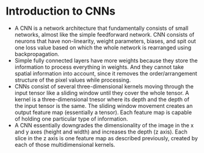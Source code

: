 # Introduction to CNNs
- A CNN is a network architecture that  fundamentally consists of small networks,
almost like the simple feedforward network. CNN consists of neurons that have
non-linearity, weight parameters, biases, and spit out one loss value based on which
the whole  network is rearranged using backpropagation.
- Simple fully connected layers have more weights  because they store the information
to  process everything in weights. And they cannot take spatial information 
into account,  since it removes  the order/arrangement structure of the 
pixel values while processing. 
- CNNs consist of several three-dimensional kernels moving through the input tensor
like a sliding window until they cover the whole tensor. 
A kernel is a three-dimensional tnesor where its depth and the depth of the input
tensor is the same. The sliding window movement creates an output feature map
(essentially a tensor). Each feature map is capable of holding one particular type of 
information. 
- A CNN essentially downgrades the dimensionality of the image in the 
x and y axes (height and width) and increases the depth (z axis). 
Each slice in the z axis is one feature map as described previously, 
created by each of those multidimensional kernels. 
